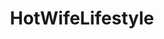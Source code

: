 ---
title: HotWifeLifestyle
crosslinks:
- Hotwife
- HotWifeRequests
- Cuckold
- wifesharing
- livven
- 40plusGoneWild
- keyholdercaptions
- hotwiferequests
- Swingers
- asktrp
- gonewildstories
- milf
---
